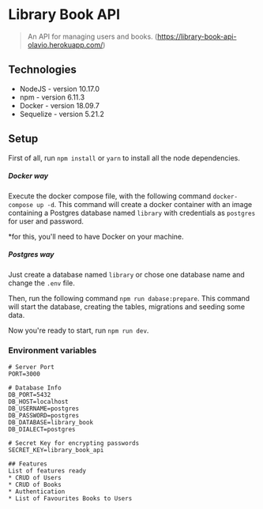 # Library Book API
> An API for managing users and books. (https://library-book-api-olavio.herokuapp.com/)

## Technologies
* NodeJS - version 10.17.0
* npm - version 6.11.3
* Docker - version 18.09.7
* Sequelize - version 5.21.2

## Setup

First of all, run `npm install` or `yarn` to install all the node dependencies.

##### Docker way
Execute the docker compose file, with the following command `docker-compose up -d`. This command will create a docker container with an image containing a Postgres database named `library` with credentials as `postgres` for user and password.

*for this, you'll need to have Docker on your machine.

##### Postgres way
Just create a database named `library` or chose one database name and change the `.env` file.

Then, run the following command `npm run dabase:prepare`. This command will start the database, creating the tables, migrations and seeding some data.

Now you're ready to start, run `npm run dev`.

### Environment variables

```text
# Server Port
PORT=3000

# Database Info
DB_PORT=5432
DB_HOST=localhost
DB_USERNAME=postgres
DB_PASSWORD=postgres
DB_DATABASE=library_book
DB_DIALECT=postgres

# Secret Key for encrypting passwords
SECRET_KEY=library_book_api

## Features
List of features ready
* CRUD of Users
* CRUD of Books
* Authentication
* List of Favourites Books to Users

